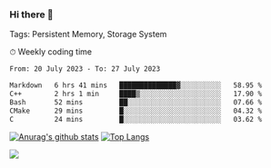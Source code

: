 ### Hi there 👋

Tags: Persistent Memory, Storage System

<!--

[![Anurag's github stats](https://github-readme-stats.vercel.app/api?username=wwyf)](https://github.com/anuraghazra/github-readme-stats)

[![Anurag's github stats](https://github-readme-stats.vercel.app/api?username=wwyf&count_private=true)](https://github.com/anuraghazra/github-readme-stats)


[![Top Langs](https://github-readme-stats.vercel.app/api/top-langs/?username=wwyf&count_private=true&&hide=jupyter%20notebook,html)](https://github.com/anuraghazra/github-readme-stats)



-->


⏱ Weekly coding time

<!--START_SECTION:waka-->

```txt
From: 20 July 2023 - To: 27 July 2023

Markdown   6 hrs 41 mins   ██████████████▓░░░░░░░░░░   58.95 %
C++        2 hrs 1 min     ████▒░░░░░░░░░░░░░░░░░░░░   17.90 %
Bash       52 mins         ██░░░░░░░░░░░░░░░░░░░░░░░   07.66 %
CMake      29 mins         █░░░░░░░░░░░░░░░░░░░░░░░░   04.32 %
C          24 mins         █░░░░░░░░░░░░░░░░░░░░░░░░   03.62 %
```

<!--END_SECTION:waka-->



[![Anurag's github stats](https://github-readme-stats.vercel.app/api?username=wwyf&count_private=true&show_icons=true&hide_border=true)](https://github.com/anuraghazra/github-readme-stats) [![Top Langs](https://github-readme-stats.vercel.app/api/top-langs/?username=wwyf&count_private=true&hide=jupyter%20notebook,html,OpenEdge%20ABL&langs_count=10&layout=compact&hide_border=true)](https://github.com/anuraghazra/github-readme-stats)

<!--

[![willianrod's wakatime stats](https://github-readme-stats.vercel.app/api/wakatime?username=wwyf)](https://github.com/anuraghazra/github-readme-stats)


-->

![](https://hit.yhype.me/github/profile?user_id=23121291)
